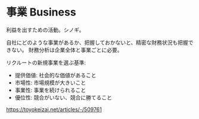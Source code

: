 # 事業 Business

利益を出すための活動。シノギ。

自社にどのような事業があるか、把握しておかないと、精密な財務状況も把握できない。
財務分析は企業全体と事業ごとに必要。

リクルートの新規事業を選ぶ基準:

- 提供価値: 社会的な価値があること
- 市場性: 市場規模が大きいこと
- 事業性: 事業を続けられること
- 優位性: 競合がいない、競合に勝てること

https://toyokeizai.net/articles/-/509761
